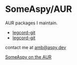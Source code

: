 # SomeAspy/AUR

AUR packages I maintain.

- [legcord-git](https://aur.archlinux.org/packages/legcord-git)
- [legcord-git](https://aur.archlinux.org/packages/legcord)

contact me at [amb@aspy.dev](mailto:amb@aspy.dev)

[SomeAspy on the AUR](https://aur.archlinux.org/account/SomeAspy)
